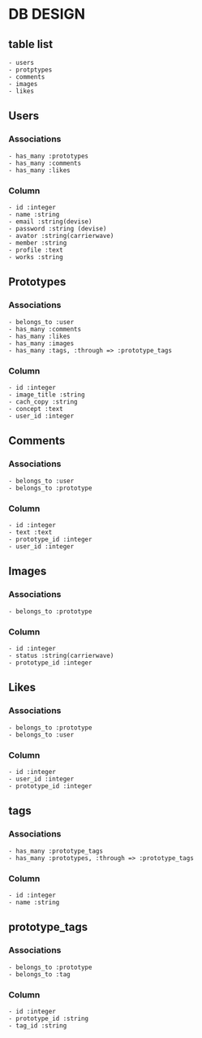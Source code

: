 # DB DESIGN

## table list
```
- users
- protptypes
- comments
- images
- likes
```

## Users

### Associations
```
- has_many :prototypes
- has_many :comments
- has_many :likes
```

### Column
```
- id :integer
- name :string
- email :string(devise)
- password :string (devise)
- avator :string(carrierwave)
- member :string
- profile :text
- works :string
```

## Prototypes

### Associations
```
- belongs_to :user
- has_many :comments
- has_many :likes
- has_many :images
- has_many :tags, :through => :prototype_tags
```

### Column
```
- id :integer
- image_title :string
- cach_copy :string
- concept :text
- user_id :integer
```

## Comments

### Associations
```
- belongs_to :user
- belongs_to :prototype
```

### Column
```
- id :integer
- text :text
- prototype_id :integer
- user_id :integer
```

## Images

### Associations
```
- belongs_to :prototype
```

### Column
```
- id :integer
- status :string(carrierwave)
- prototype_id :integer
```

## Likes

### Associations
```
- belongs_to :prototype
- belongs_to :user
```

### Column
```
- id :integer
- user_id :integer
- prototype_id :integer
```

## tags

### Associations
```
- has_many :prototype_tags
- has_many :prototypes, :through => :prototype_tags
```

### Column
```
- id :integer
- name :string
```

## prototype_tags

### Associations
```
- belongs_to :prototype
- belongs_to :tag
```

### Column
```
- id :integer
- prototype_id :string
- tag_id :string
```

